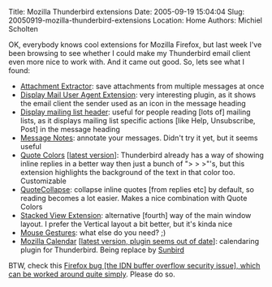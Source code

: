 Title: Mozilla Thunderbird extensions
Date: 2005-09-19 15:04:04
Slug: 20050919-mozilla-thunderbird-extensions
Location: Home
Authors: Michiel Scholten

<p>OK, everybody knows cool extensions for Mozilla Firefox, but last week I've been browsing to see whether I could make my Thunderbird email client even more nice to work with. And it came out good. So, lets see what I found:</p>

<ul>
	<li><a href="https://addons.mozilla.org/extensions/moreinfo.php?application=thunderbird&amp;category=Message%20Reading&amp;numpg=10&amp;id=556">Attachment Extractor</a>: save attachments from multiple messages at once</li>
	<li><a href="https://addons.mozilla.org/extensions/moreinfo.php?application=thunderbird&amp;category=Message%20Reading&amp;numpg=10&amp;id=562">Display Mail User Agent Extension</a>: very interesting plugin, as it shows the email client the sender used as an icon in the message heading</li>
	<li><a href="https://addons.mozilla.org/extensions/moreinfo.php?application=thunderbird&amp;category=Message%20Reading&amp;numpg=10&amp;id=576">Display mailing list header</a>: useful for people reading [lots of] mailing lists, as it displays mailing list specific actions [like Help, Unsubscribe, Post] in the message heading</li>
	<li><a href="https://addons.mozilla.org/extensions/moreinfo.php?application=thunderbird&amp;category=Message%20Reading&amp;numpg=10&amp;id=759">Message Notes</a>: annotate your messages. Didn't try it yet, but it seems useful</li>
	<li><a href="https://addons.mozilla.org/extensions/moreinfo.php?application=thunderbird&amp;category=Message%20Reading&amp;numpg=10&amp;id=170">Quote Colors</a> [<a href="http://quotecolors.mozdev.org/">latest version</a>]: Thunderbird already has a way of showing inline replies in a better way then just a bunch of "> > >"'s, but this extension highlights the background of the text in that color too. Customizable</li>
	<li><a href="https://addons.mozilla.org/extensions/moreinfo.php?application=thunderbird&amp;category=Message%20Reading&amp;numpg=10&amp;id=347">QuoteCollapse</a>: collapse inline quotes [from replies etc] by default, so reading becomes a lot easier. Makes a nice combination with Quote Colors</li>
	<li><a href="https://addons.mozilla.org/extensions/moreinfo.php?application=thunderbird&amp;category=Message%20Reading&amp;numpg=10&amp;id=937">Stacked View Extension</a>: alternative [fourth] way of the main window layout. I prefer the Vertical layout a bit better, but it's kinda nice</li>
	<li><a href="https://addons.mozilla.org/extensions/moreinfo.php?id=39&amp;application=thunderbird">Mouse Gestures</a>: what else do you need? ;)</li>
	<li><a href="https://addons.mozilla.org/extensions/moreinfo.php?id=208&amp;application=thunderbird">Mozilla Calendar</a> [<a href="http://www.mozilla.org/projects/calendar/download.html#download_firefox">latest version, plugin seems out of date</a>]: calendaring plugin for Thunderbird. Being replace by <a href="http://www.mozilla.org/projects/calendar/sunbird.html">Sunbird</a></li>
</ul>

<p>BTW, check this <a href="https://addons.mozilla.org/messages/307259.html">Firefox bug [the IDN buffer overflow security issue], which can be worked around quite simply</a>. Please do so.</p>